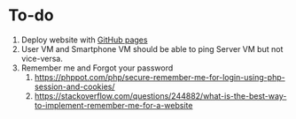 # To-do

1. Deploy website with [GitHub pages](https://pages.github.com/)
2. User VM and Smartphone VM should be able to ping Server VM but not vice-versa.
3. Remember me and Forgot your password
   1. https://phppot.com/php/secure-remember-me-for-login-using-php-session-and-cookies/
   2. https://stackoverflow.com/questions/244882/what-is-the-best-way-to-implement-remember-me-for-a-website
